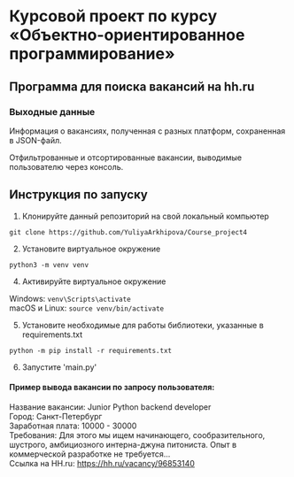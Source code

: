 # Курсовой проект по курсу «Объектно-ориентированное программирование»
## Программа для поиска вакансий на hh.ru
### Выходные данные
Информация о вакансиях, полученная с разных платформ, сохраненная в JSON-файл.

Отфильтрованные и отсортированные вакансии, выводимые пользователю через консоль.

## Инструкция по запуску
1. Клонируйте данный репозиторий на свой локальный компьютер
   
`git clone https://github.com/YuliyaArkhipova/Course_project4`  

2. Установите виртуальное окружение

`python3 -m venv venv`

4. Активируйте виртуальное окружение
   
Windows: `venv\Scripts\activate`  
macOS и Linux: `source venv/bin/activate` 

5. Установите необходимые для работы библиотеки, указанные в requirements.txt
   
`python -m pip install -r requirements.txt`  

6. Запустите 'main.py'

#### Пример вывода вакансии по запросу пользователя:
Название вакансии: Junior Python backend developer   
Город: Санкт-Петербург   
Заработная плата: 10000 - 30000   
Требования: Для этого мы ищем начинающего, сообразительного, шустрого, амбициозного интерна-джуна питониста. Опыт в коммерческой разработке не требуется...   
Cсылка на HH.ru: https://hh.ru/vacancy/96853140   
